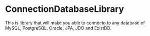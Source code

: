 # ConnectionDatabaseLibrary
This is library that will make you able to connecto to any database of MySQL, PostgreSQL, Oracle, JPA, JDO and ExistDB.
